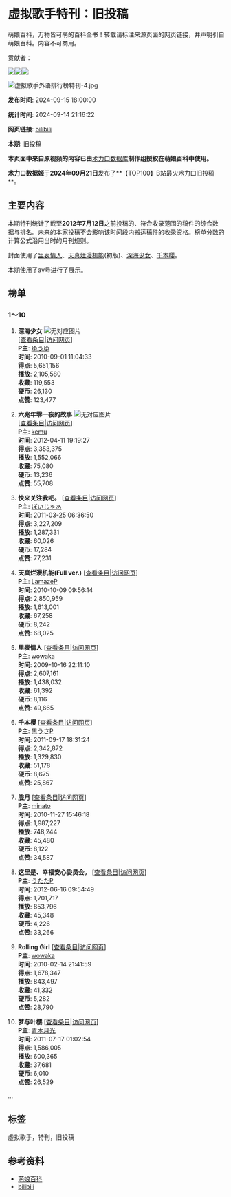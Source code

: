 # 虚拟歌手特刊：旧投稿

萌娘百科，万物皆可萌的百科全书！转载请标注来源页面的网页链接，并声明引自萌娘百科。内容不可商用。

贡献者：

[![](https://commons.moegirl.org.cn/extensions/Avatar/avatar.php?user=哈里布莱)](https://zh.moegirl.org.cn/User:%E5%93%88%E9%87%8C%E5%B8%83%E8%8E%B1)[![](https://commons.moegirl.org.cn/extensions/Avatar/avatar.php?user=机娘星海酱)](https://zh.moegirl.org.cn/User:%E6%9C%BA%E5%A8%98%E6%98%9F%E6%B5%B7%E9%85%B1)[![](https://commons.moegirl.org.cn/extensions/Avatar/avatar.php?user=周某不是轴某)](https://zh.moegirl.org.cn/User:%E5%91%A8%E6%9F%90%E4%B8%8D%E6%98%AF%E8%BD%B4%E6%9F%90)

![虚拟歌手外语排行榜特刊-4.jpg](https://img.moegirl.org.cn/common/thumb/d/dc/%E8%99%9A%E6%8B%9F%E6%AD%8C%E6%89%8B%E5%A4%96%E8%AF%AD%E6%8E%92%E8%A1%8C%E6%A6%9C%E7%89%B9%E5%88%8A-4.jpg/280px-%E8%99%9A%E6%8B%9F%E6%AD%8C%E6%89%8B%E5%A4%96%E8%AF%AD%E6%8E%92%E8%A1%8C%E6%A6%9C%E7%89%B9%E5%88%8A-4.jpg)

**发布时间**: 2024-09-15 18:00:00  

**统计时间**: 2024-09-14 21:16:22  

**网页链接**: [bilibili](https://www.bilibili.com/video/BV1tV4UekEeh/)

**本期**: 旧投稿  

**本页面中来自原视频的内容已由**[术力口数据库](/%E8%99%9A%E6%8B%9F%E6%AD%8C%E6%89%8B%E5%A4%96%E8%AF%AD%E6%8E%92%E8%A1%8C%E6%A6%9C "虚拟歌手外语排行榜")**制作组授权在萌娘百科中使用。**

**术力口数据姬**于**2024年09月21日**发布了**【TOP100】B站最火术力口旧投稿**。

## 主要内容

本期特刊统计了截至**2012年7月12日**之前投稿的、符合收录范围的稿件的综合数据与排名。未来的本家投稿不会影响该时间段内搬运稿件的收录资格。榜单分数的计算公式沿用当时的月刊规则。

封面使用了[里表情人](/%E9%87%8C%E8%A1%A8%E6%83%85%E4%BA%BA "里表情人")、[天真烂漫机能](/%E5%A4%A9%E7%9C%9F%E7%83%82%E6%BC%AB%E6%9C%BA%E8%83%BD "天真烂漫机能")(初版)、[深海少女](/%E6%B7%B1%E6%B5%B7%E5%B0%91%E5%A5%B3 "深海少女")、[千本樱](/%E5%8D%83%E6%9C%AC%E6%A8%B1 "千本樱")。

本期使用了av号进行了展示。

## 榜单

### 1～10

1. **深海少女**
   ![无对应图片](http://i0.hdslb.com/bfs/archive/a5600b5e78ba2af58efeea91008a7b936781b081.jpg@288w_162h)  
   \[[查看条目](/%E6%B7%B1%E6%B5%B7%E5%B0%91%E5%A5%B3 "深海少女")|[访问网页](https://www.bilibili.com/video/av23641)\]  
   **P主**: [ゆうゆ](/%E3%82%86%E3%81%86%E3%82%86 "ゆうゆ")  
   **时间**: 2010-09-01 11:04:33  
   **得点**: 5,651,156  
   **播放**: 2,105,580  
   **收藏**: 119,553  
   **硬币**: 26,130  
   **点赞**: 123,477  

2. **六兆年零一夜的故事**
   ![无对应图片](http://i0.hdslb.com/bfs/archive/e53f727b834bd0cfbc8fdc41c0c91b163bb090e3.jpg@288w_162h)  
   \[[查看条目](/%E5%85%AD%E5%85%86%E5%B9%B4%E9%9B%B6%E4%B8%80%E5%A4%9C%E7%9A%84%E6%95%85%E4%BA%8B "六兆年零一夜的故事")|[访问网页](https://www.bilibili.com/video/av246099)\]  
   **P主**: [kemu](/Kemu "Kemu")  
   **时间**: 2012-04-11 19:19:27  
   **得点**: 3,353,375  
   **播放**: 1,552,066  
   **收藏**: 75,080  
   **硬币**: 13,236  
   **点赞**: 55,708  

3. **快来关注我吧。**
   \[[查看条目](/%E5%BF%AB%E6%9D%A5%E5%85%B3%E6%B3%A8%E6%88%91%E5%90%A7%E3%80%82 "快来关注我吧。")|[访问网页](https://www.bilibili.com/video/av73585)\]  
   **P主**: [ぼいじゃあ](/index.php?title=%E3%81%BC%E3%81%84%E3%81%98%E3%82%83%E3%81%82&action=edit&redlink=1 "ぼいじゃあ（页面不存在）")  
   **时间**: 2011-03-25 06:36:50  
   **得点**: 3,227,209  
   **播放**: 1,287,331  
   **收藏**: 60,026  
   **硬币**: 17,284  
   **点赞**: 77,231  

4. **天真烂漫机能(Full ver.)**
   \[[查看条目](/%E5%A4%A9%E7%9C%9F%E7%83%82%E6%BC%AB%E6%9C%BA%E8%83%BD "天真烂漫机能")|[访问网页](https://www.bilibili.com/video/av30326)\]  
   **P主**: [LamazeP](/LamazeP "LamazeP")  
   **时间**: 2010-10-09 09:56:14  
   **得点**: 2,850,959  
   **播放**: 1,613,001  
   **收藏**: 67,258  
   **硬币**: 8,242  
   **点赞**: 68,025  

5. **里表情人**
   \[[查看条目](/%E9%87%8C%E8%A1%A8%E6%83%85%E4%BA%BA "里表情人")|[访问网页](https://www.bilibili.com/video/av661)\]  
   **P主**: [wowaka](/Wowaka "Wowaka")  
   **时间**: 2009-10-16 22:11:10  
   **得点**: 2,607,161  
   **播放**: 1,438,032  
   **收藏**: 61,392  
   **硬币**: 8,116  
   **点赞**: 49,665  

6. **千本樱**
   \[[查看条目](/%E5%8D%83%E6%9C%AC%E6%A8%B1 "千本樱")|[访问网页](https://www.bilibili.com/video/av145552)\]  
   **P主**: [黒うさP](/%E9%BB%92%E3%81%86%E3%81%95P "黒うさP")  
   **时间**: 2011-09-17 18:31:24  
   **得点**: 2,342,872  
   **播放**: 1,329,830  
   **收藏**: 51,178  
   **硬币**: 8,675  
   **点赞**: 25,867  

7. **胧月**
   \[[查看条目](/%E8%83%A7%E6%9C%88\(minato\) "胧月(minato)")|[访问网页](https://www.bilibili.com/video/av39298)\]  
   **P主**: [minato](/%E6%B5%81%E6%98%9FP "流星P")  
   **时间**: 2010-11-27 15:46:18  
   **得点**: 1,987,227  
   **播放**: 748,244  
   **收藏**: 45,480  
   **硬币**: 8,122  
   **点赞**: 34,587  

8. **这里是、幸福安心委员会。**
   \[[查看条目](/%E8%BF%99%E9%87%8C%E6%98%AF%E3%80%81%E5%B9%B8%E7%A6%8F%E5%AE%89%E5%BF%83%E5%A7%94%E5%91%98%E4%BC%9A%E3%80%82 "这里是、幸福安心委员会。")|[访问网页](https://www.bilibili.com/video/av286916)\]  
   **P主**: [うたたP](/%E3%81%86%E3%81%9F%E3%81%9FP "うたたP")  
   **时间**: 2012-06-16 09:54:49  
   **得点**: 1,701,717  
   **播放**: 853,796  
   **收藏**: 45,348  
   **硬币**: 4,226  
   **点赞**: 33,266  

9. **Rolling Girl**
   \[[查看条目](/Rolling_Girl "Rolling Girl")|[访问网页](https://www.bilibili.com/video/av2386)\]  
   **P主**: [wowaka](/Wowaka "Wowaka")  
   **时间**: 2010-02-14 21:41:59  
   **得点**: 1,678,347  
   **播放**: 843,497  
   **收藏**: 41,332  
   **硬币**: 5,282  
   **点赞**: 28,790  

10. **梦与叶樱**
    \[[查看条目](/%E6%A2%A6%E4%B8%8E%E5%8F%B6%E6%A8%B1 "梦与叶樱")|[访问网页](https://www.bilibili.com/video/av116223)\]  
    **P主**: [青木月光](/%E9%9D%92%E6%9C%A8%E6%9C%88%E5%85%89 "青木月光")  
    **时间**: 2011-07-17 01:02:54  
    **得点**: 1,586,005  
    **播放**: 600,365  
    **收藏**: 37,681  
    **硬币**: 6,010  
    **点赞**: 26,529  

...

## 标签
虚拟歌手，特刊，旧投稿

## 参考资料
- [萌娘百科](https://moegirl.org.cn/)
- [bilibili](https://www.bilibili.com)

